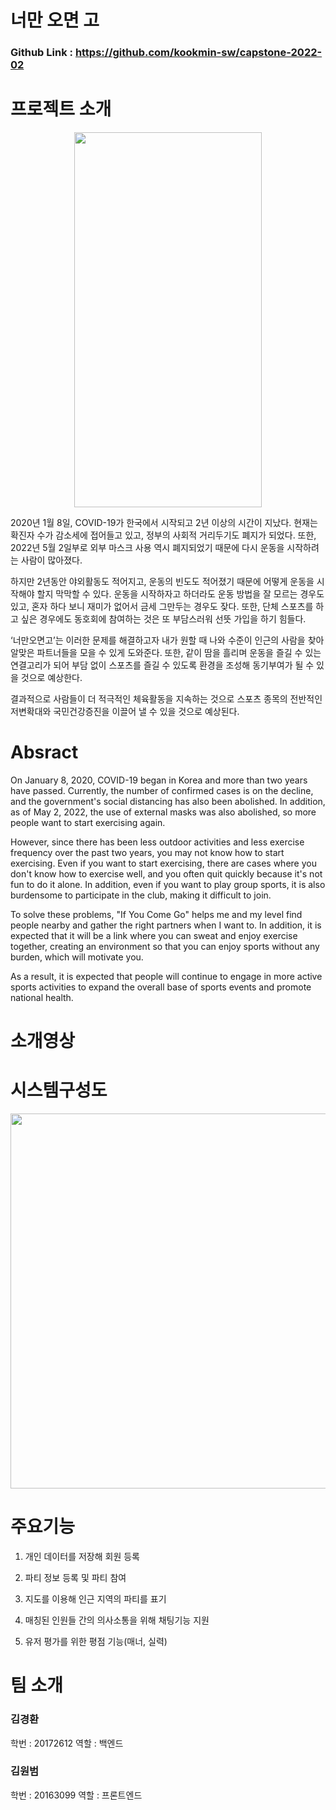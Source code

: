 
# 너만 오면 고
### Github Link : https://github.com/kookmin-sw/capstone-2022-02


# 프로젝트 소개

<p align="center">
<img src="https://firebasestorage.googleapis.com/v0/b/sport-matching-ae539.appspot.com/o/images%2FIAFTEjcwrpgtFoMhKPGPhC4niCA3_1653564345949%2F0.jpg?alt=media&token=7140e9f3-5bd1-4a18-bf23-e0bad7ccd662"  width="300" height="600"/></p>


2020년 1월 8일, COVID-19가 한국에서 시작되고 2년 이상의 시간이 지났다. 현재는 확진자 수가 감소세에 접어들고 있고, 정부의 사회적 거리두기도 폐지가 되었다. 또한, 2022년 5월 2일부로 외부 마스크 사용 역시 폐지되었기 때문에 다시 운동을 시작하려는 사람이 많아졌다.

하지만 2년동안 야외활동도 적어지고, 운동의 빈도도 적어졌기 때문에 어떻게 운동을 시작해야 할지 막막할 수 있다. 운동을 시작하자고 하더라도 운동 방법을 잘 모르는 경우도 있고, 혼자 하다 보니 재미가 없어서 금세 그만두는 경우도 잦다. 또한, 단체 스포츠를 하고 싶은 경우에도 동호회에 참여하는 것은 또 부담스러워 선뜻 가입을 하기 힘들다.

‘너만오면고’는 이러한 문제를 해결하고자 내가 원할 때 나와 수준이 인근의 사람을 찾아 알맞은 파트너들을 모을 수 있게 도와준다. 또한, 같이 땀을 흘리며 운동을 즐길 수 있는 연결고리가 되어 부담 없이 스포츠를 즐길 수 있도록 환경을 조성해 동기부여가 될 수 있을 것으로 예상한다.

결과적으로 사람들이 더 적극적인 체육활동을 지속하는 것으로 스포츠 종목의 전반적인 저변확대와 국민건강증진을 이끌어 낼 수 있을 것으로 예상된다.
# Absract
On January 8, 2020, COVID-19 began in Korea and more than two years have passed. Currently, the number of confirmed cases is on the decline, and the government's social distancing has also been abolished. In addition, as of May 2, 2022, the use of external masks was also abolished, so more people want to start exercising again.  
  
However, since there has been less outdoor activities and less exercise frequency over the past two years, you may not know how to start exercising. Even if you want to start exercising, there are cases where you don't know how to exercise well, and you often quit quickly because it's not fun to do it alone. In addition, even if you want to play group sports, it is also burdensome to participate in the club, making it difficult to join.  
  
To solve these problems, "If You Come Go" helps me and my level find people nearby and gather the right partners when I want to. In addition, it is expected that it will be a link where you can sweat and enjoy exercise together, creating an environment so that you can enjoy sports without any burden, which will motivate you.  
  
As a result, it is expected that people will continue to engage in more active sports activities to expand the overall base of sports events and promote national health.
# 소개영상

# 시스템구성도



<p align="center">
<img src="https://firebasestorage.googleapis.com/v0/b/sport-matching-ae539.appspot.com/o/images%2F5mQSYXVoTMhihBo7I2wXbf5rjyU2_1653591359141%2F0.jpg?alt=media&token=bebe3936-383c-49ba-90e0-4ce7c191341d"  width="1200" height="600"/></p>

# 주요기능


1. 개인 데이터를 저장해 회원 등록

2. 파티 정보 등록 및 파티 참여

3. 지도를 이용해 인근 지역의 파티를 표기

4. 매칭된 인원들 간의 의사소통을 위해 채팅기능 지원

5. 유저 평가를 위한 평점 기능(매너, 실력)

# 팀 소개
### 김경환

학번 : 20172612 역할 : 백엔드

### 김원범

학번 : 20163099 역할 : 프론트엔드

